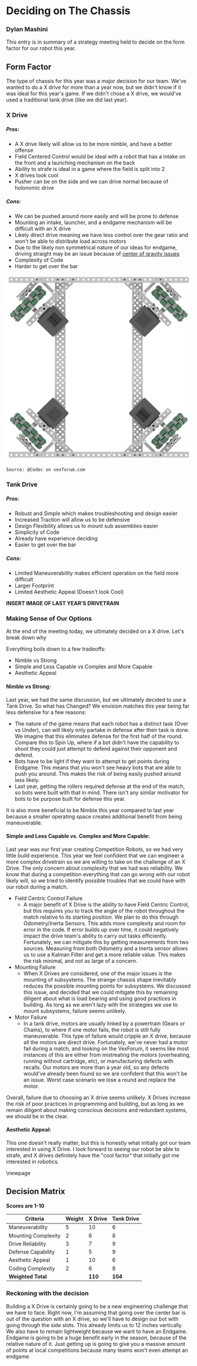 # Deciding on The Chassis
### Dylan Mashini

This entry is in summary of a strategy meeting held to decide on the form factor for our robot this year. 

## Form Factor

The type of chassis for this year was a major decision for our team. We've wanted to do a X drive for more than a year now, but we didn't know if it was ideal for this year's game. If we didn't chose a X drive, we would've used a traditional tank drive (like we did last year).

### X Drive

##### Pros:
- A X drive likely will allow us to be more nimble, and have a better offense
- Field Centered Control would be ideal with a robot that has a intake on the front and a launching mechanism on the back
- Ability to strafe is ideal in a game where the field is split into 2
- X drives look cool
- Pusher can be on the side and we can drive normal because of holonomic drive

##### Cons:
- We can be pushed around more easily and will be prone to defense
- Mounting an intake, launcher, and a endgame mechanism will be difficult with an X drive
- Likely direct drive meaning we have less control over the gear ratio and won't be able to distribute load across motors
- Due to the likely non symmetrical nature of our ideas for endgame, driving straight may be an issue because of [center of gravity issues](https://www.vexforum.com/t/what-are-the-pros-and-cons-of-x-drive-for-in-the-zone/41353/5)
- Complexity of Code
- Harder to get over the bar


![Source: @Codec on vexforum.com](images/simpleXDrive.jpeg)

	Source: @Codec on vexforum.com

### Tank Drive

##### Pros:
- Robust and Simple which makes troubleshooting and design easier
- Increased Traction will allow us to be defensive
- Design Flexibility allows us to mount sub assemblies easier
- Simplicity of Code
- Already have experience deciding 
- Easier to get over the bar

##### Cons:
- Limited Maneuverability makes efficient operation on the field more difficult
- Larger Footprint
- Limited Aesthetic Appeal (Doesn't look Cool)

**INSERT IMAGE OF LAST YEAR'S DRIVETRAIN**


### Making Sense of Our Options

At the end of the meeting today, we ultimately decided on a X drive. Let's break down why

Everything boils down to a few tradeoffs:

- Nimble vs Strong
- Simple and Less Capable vs Complex and More Capable
- Aesthetic Appeal

#### Nimble vs Strong:
Last year, we had the same discussion, but we ultimately decided to use a Tank Drive. So what has Changed? We envision matches this year being far less defensive for a few reasons:

- The nature of the game means that each robot has a distinct task (Over vs Under), can will likely only partake in defense after their task is done. We imagine that this eliminates defense for the first half of the round. Compare this to Spin Up, where if a bot didn't have the capability to shoot they could just attempt to defend against their opponent and defend. 
- Bots have to be light if they want to attempt to get points during Endgame. This means that you won't see heavy bots that are able to push you around. This makes the risk of being easily pushed around less likely. 
- Last year, getting the rollers required defense at the end of the match, so bots were built with that in mind. There isn't any similar motivator for bots to be purpose built for defense this year. 

It is also more beneficial to be Nimble this year compared to last year because a smaller operating space creates additional benefit from being maneuverable. 

#### Simple and Less Capable vs. Complex and More Capable:
Last year was our first year creating Competition Robots, so we had very little build experience. This year we feel confident that we can engineer a more complex drivetrain so we are willing to take on the challenge of an X Drive. The only concern about complexity that we had was reliability. We know that during a competition everything that can go wrong with our robot likely will, so we tried to identify possible troubles that we could have with our robot during a match. 

- Field Centric Control Failure
	- A major benefit of X Drive is the ability to have Field Centric Control, but this requires you to track the angle of the robot throughout the match relative to its starting position. We plan to do this through Odometry/Inerta Sensors. This adds more complexity and room for error in the code. If error builds up over time, it could negatively impact the drive team's ability to carry out tasks efficiently. Fortunately, we can mitigate this by getting measurements from two sources. Measuring from both Odometry and a Inerta sensor allows us to use a Kalman Filter and get a more reliable value. This makes the risk minimal, and not as large of a concern. 
- Mounting Failure
	- When X Drives are considered, one of the major issues is the mounting of subsystems. The strange chassis shape inevitably reduces the possible mounting points for subsystems.  We discussed this issue, and decided that we could mitigate this by remaining diligent about what is load bearing and using good practices in building. As long as we aren't lazy with the strategies we use to mount subsystems, failure seems unlikely. 
- Motor Failure
	- In a tank drive, motors are usually linked by a powertrain (Gears or Chains), to where if one motor fails, the robot is still fully maneuverable. This type of failure would cripple an X drive, because all the motors are direct drive. Fortunately, we've never had a motor fail during a match, and looking on the VexForum, it seems like most instances of this are either from mistreating the motors (overheating, running without cartridge, etc), or manufacturing defects with recalls. Our motors are more than a year old, so any defects would've already been found so we are confident that this won't be an issue. Worst case scenario we lose a round and replace the motor. 

Overall, failure due to choosing an X drive seems unlikely. X Drives increase the risk of poor practices in programming and building, but as long as we remain diligent about making conscious decisions and redundant systems, we should be in the clear. 

#### Aesthetic Appeal:
This one doesn't really matter, but this is honestly what initially got our team interested in using X Drive. I look forward to seeing our robot be able to strafe, and X drives definitely have the "cool factor" that initially got me interested in robotics. 

\newpage
## Decision Matrix
**Scores are 1-10**

| Criteria            | Weight    | X Drive | Tank Drive |
|---------------------|------------|---------------|------------------|
| Maneuverability     | 5          | 10            | 6                |
| Mounting Complexity | 2          | 6             | 8                |
| Drive Reliability   | 3          | 7             | 9                |
| Defense Capability  | 1          | 5             | 9                |
| Aesthetic Appeal    | 1          | 10            | 6                |
| Coding Complexity   | 2          | 6             | 8                |
| **Weighted Total**  |            | **110**       | **104**          |


### Reckoning with the decision 

Building a X Drive is certainly going to be a new engineering challenge that we have to face. Right now, I'm assuming that going over the center bar is out of the question with an X drive, so we'll have to design our bot with going through the side slots. This already limits us to 12 inches vertically. We also have to remain lightweight because we want to have an Endgame. Endgame is going to be a huge benefit early in the season, because of the relative nature of it. Just getting up is going to give you a massive amount of points at local competitions because many teams won't even attempt an endgame. 
